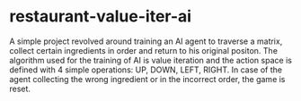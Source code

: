 # restaurant-value-iter-ai
A simple project revolved around training an AI agent to traverse a matrix, collect certain ingredients in order and return to his original positon. The algorithm used for the training of AI is value iteration and the action space is defined with 4 simple operations: UP, DOWN, LEFT, RIGHT. In case of the agent collecting the wrong ingredient or in the incorrect order, the game is reset.
